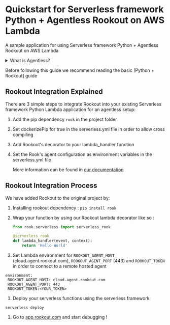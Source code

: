 # Quickstart for Serverless framework Python + Agentless Rookout on AWS Lambda

A sample application for using Serverless framework Python + Agentless Rookout on AWS Lambda
<details>
<summary>What is Agentless?</summary>
<p>
Instead of having to install your own Agent own the machine you are running the code from,
you can use one of our hosted Agents and just tell the Rook to connect to it.<br/>
For more information you can see <a href="https://docs.rookout.com/docs/installation-agent-remote.html">our documentation</a>
</p>
</details>


Before following this guide we recommend reading the basic [Python + Rookout] guide


## Rookout Integration Explained

There are 3 simple steps to integrate Rookout into your existing Serverless framework Python Lambda application for an agentless setup:

1. Add the pip dependency `rook` in the project folder

1. Set dockerizePip for true in the serverless.yml file in order to allow cross compiling 

1. Add Rookout's decorator to your lambda_handler function

1. Set the Rook's agent configuration as environment variables in the serverless.yml file
    
    More information can be found in [our documentation](https://docs.rookout.com/docs/installation-agent-remote.html)

## Rookout Integration Process

We have added Rookout to the original project by:
1. Installing rookout dependency : `pip install rook` 

1. Wrap your function by using our Rookout lambda decorator like so :
    ```python
    from rook.serverless import serverless_rook

    @serverless_rook
    def lambda_handler(event, context):
        return 'Hello World'
    ```
    
1. Set Lambda environment for `ROOKOUT_AGENT_HOST` (cloud.agent.rookout.com), `ROOKOUT_AGENT_PORT` (443) and `ROOKOUT_TOKEN` in order to connect to a remote hosted agent

```
environment:
 ROOKOUT_AGENT_HOST: cloud.agent.rookout.com
 ROOKOUT_AGENT_PORT: 443
 ROOKOUT_TOKEN:<YOUR_TOKEN>
```

1. Deploy your serverless functions using the serverless framework:

```
serverless deploy
```

    
1. Go to [app.rookout.com](https://app.rookout.com) and start debugging !

